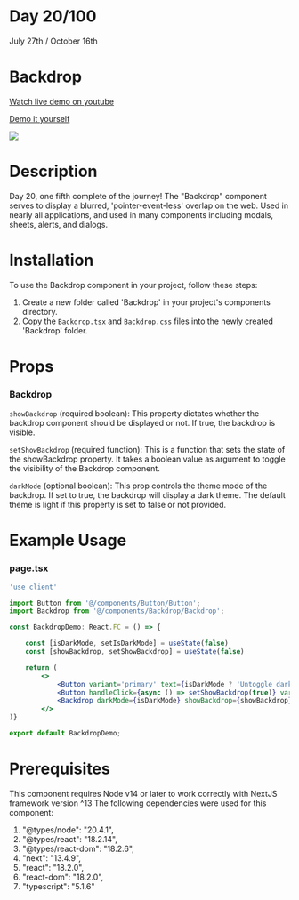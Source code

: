 # Day 20/100

July 27th / October 16th

# Backdrop
<a href="https://youtu.be/N4yV-UQnAFA" target="_blank">Watch live demo on youtube</a>

<a href="https://100daysofcomponents.netlify.app/Backdrop" target="_blank">Demo it yourself</a>

<a href="https://100daysofcomponents.netlify.app/Backdrop" target="_blank"><img src="https://cdn.discordapp.com/attachments/715319623637270638/1134247172527902850/image.png"/></a>  

# Description 

Day 20, one fifth complete of the journey! 
The "Backdrop" component serves to display a blurred, 'pointer-event-less' overlap on the web. Used in nearly all applications, and used in many components including modals, sheets, alerts, and dialogs.

# Installation 

To use the Backdrop component in your project, follow these steps:

1. Create a new folder called 'Backdrop' in your project's components directory.
2. Copy the `Backdrop.tsx` and `Backdrop.css` files into the newly created 'Backdrop' folder.

# Props 
### Backdrop
`showBackdrop` (required boolean): This property dictates whether the backdrop component should be displayed or not. If true, the backdrop is visible.

`setShowBackdrop` (required function): This is a function that sets the state of the showBackdrop property. It takes a boolean value as argument to toggle the visibility of the Backdrop component.

`darkMode` (optional boolean): This prop controls the theme mode of the backdrop. If set to true, the backdrop will display a dark theme. The default theme is light if this property is set to false or not provided.


# Example Usage
### page.tsx
```jsx
'use client'

import Button from '@/components/Button/Button';
import Backdrop from '@/components/Backdrop/Backdrop';

const BackdropDemo: React.FC = () => {

    const [isDarkMode, setIsDarkMode] = useState(false)
    const [showBackdrop, setShowBackdrop] = useState(false)

    return (
        <>
            <Button variant='primary' text={isDarkMode ? 'Untoggle dark mode' : 'Toggle dark mode'} handleClick={async () => setIsDarkMode(!isDarkMode)} />
            <Button handleClick={async () => setShowBackdrop(true)} variant='secondary' text='Open Backdrop' />
            <Backdrop darkMode={isDarkMode} showBackdrop={showBackdrop} setShowBackdrop={setShowBackdrop} />;
        </>
)}

export default BackdropDemo;
```

# Prerequisites
This component requires Node v14 or later to work correctly with NextJS framework version ^13
The following dependencies were used for this component:
1. "@types/node": "20.4.1",
2. "@types/react": "18.2.14",
3. "@types/react-dom": "18.2.6",
4. "next": "13.4.9",
5. "react": "18.2.0",
6. "react-dom": "18.2.0",
7. "typescript": "5.1.6"
